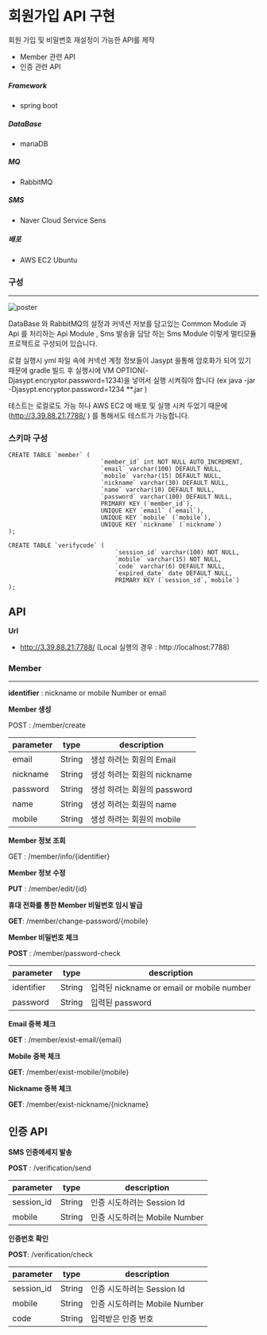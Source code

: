 # 회원가입 API 구현

회원 가입 및 비밀번호 재설정이 가능한 API를 제작

* Member 관련 API
* 인증  관련 API



##### Framework

- spring boot

##### DataBase

- mariaDB

##### MQ

-  RabbitMQ   

##### SMS 

- Naver Cloud Service Sens

##### 배포

- AWS EC2 Ubuntu



### 구성

---

![poster](http://drive.google.com/uc?export=view&id=1YtLZadzXwQAf8yyhpa6F8pJlYWmVlj5u)

DataBase 와 RabbitMQ의 설정과 커넥션 저보를 담고있는 Common Module 과 Api 를 처리하는 Api Module , Sms 발송을 담당 하는 Sms Module 이렇게 멀티모듈 프로잭트로 구성되어 있습니다.

로컬 실행시 yml 파일 속에 커넥션 계정 정보들이 Jasypt 을통해 암호화가 되어 있기 때문에 gradle 빌드 후 실행시에 VM OPTION(-Djasypt.encryptor.password=1234)을 넣어서 실행 시켜줘야 합니다 (ex java -jar -Djasypt.encryptor.password=1234  **.jar )

테스트는 로컬로도 가능 하나 AWS EC2 에 배포 및 실행 시켜 두었기 때문에 (http://3.39.88.21:7788/ ) 를 통해서도 테스트가 가능합니다.

### 스키마 구성
```
CREATE TABLE `member` (
                          `member_id` int NOT NULL AUTO_INCREMENT,
                          `email` varchar(100) DEFAULT NULL,
                          `mobile` varchar(15) DEFAULT NULL,
                          `nickname` varchar(30) DEFAULT NULL,
                          `name` varchar(10) DEFAULT NULL,
                          `password` varchar(100) DEFAULT NULL,
                          PRIMARY KEY (`member_id`),
                          UNIQUE KEY `email` (`email`),
                          UNIQUE KEY `mobile` (`mobile`),
                          UNIQUE KEY `nickname` (`nickname`)
);

CREATE TABLE `verifycode` (
                              `session_id` varchar(100) NOT NULL,
                              `mobile` varchar(15) NOT NULL,
                              `code` varchar(6) DEFAULT NULL,
                              `expired_date` date DEFAULT NULL,
                              PRIMARY KEY (`session_id`,`mobile`)
);
```

## API

**Url** 

- http://3.39.88.21:7788/ (Local 실행의 경우 : http://localhost:7788) 

### Member

---

**identifier** : nickname or mobile Number or email



**Member 생성**

POST : /member/create

| parameter | type   | description                 |
| --------- | ------ | --------------------------- |
| email     | String | 생성 하려는 회원의 Email    |
| nickname  | String | 생성 하려는 회원의 nickname |
| password  | String | 생성 하려는 회원의 password |
| name      | String | 생성 하려는 회원의 name     |
| mobile    | String | 생성 하려는 회원의 mobile   |





**Member 정보 조회**

GET : /member/info/{identifier}



**Member 정보 수정**

**PUT** : /member/edit/{id}



**휴대 전화를 통한 Member 비밀번호 임시 발급**

**GET**: /member/change-password/{mobile}



**Member 비밀번호 체크**

**POST** : /member/password-check

| parameter  | type   | description                                |
| ---------- | ------ | ------------------------------------------ |
| identifier | String | 입력된 nickname  or email or mobile number |
| password   | String | 입력된 password                            |



**Email 중복 체크**

**GET** : /member/exist-email/{email}



**Mobile 중복 체크** 

**GET**: /member/exist-mobile/{mobile}



**Nickname 중복 체크**

**GET**: /member/exist-nickname/{nickname}



## 인증 API



**SMS 인증메세지 발송**

**POST** : /verification/send

| parameter | type   | description                   |
| --------- | ------ | ----------------------------- |
| session_id | String | 인증 시도하려는 Session Id    |
| mobile    | String | 인증 시도하려는 Mobile Number |



**인증번호 확인**

**POST**: /verification/check

| parameter | type   | description                   |
| --------- | ------ | ----------------------------- |
| session_id | String | 인증 시도하려는 Session Id    |
| mobile    | String | 인증 시도하려는 Mobile Number |
| code      | String | 입력받은 인증 번호            |

